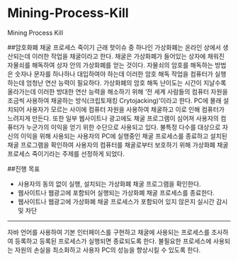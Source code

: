 # Mining-Process-Kill
Mining Process Kill


##암호화폐 채굴 프로세스 죽이기
근래 핫이슈 중 하나인 가상화폐는 온라인 상에서 생산되는데 이러한 작업을 채굴이라고 한다. 채굴은 가상화폐가 들어있는 상자에 채워진 자물쇠를 해독하여 상자 안의 가상화폐를 얻는 것이다. 자물쇠의 암호를 해독하는 방법은 숫자나 문자를 하나하나 대입하여야 하는데 이러한 암호 해독 작업을 컴퓨터가 실행하는데 엄청난 연산 능력이 필요하다. 가상화폐의 암호 해독 난이도는 시간이 지날수록 올라가는데 이러한 방대한 연산 능력을 해소하기 위해 ‘전 세계 사람들의 컴퓨터 자원을 조금씩 사용하여 채굴하는 방식(크립토재킹 Crytojacking)’이라고 한다. PC에 몰래 설치되어 사용자가 모르는 사이에 컴퓨터 자원을 사용하여 채굴하고 이로 인해 컴퓨터가 느려지게 만든다. 또한 일부 웹사이트나 광고에도 채굴 프로그램이 심어져 사용자의 컴퓨터가 누군가의 이익을 얻기 위한 수단으로 사용되고 있다. 불특정 다수를 대상으로 자신의 이익을 위해 사용되는 사용자의 PC에 실행중인 채굴 프로세스를 종료하고 설치된 채굴 프로그램을 확인하여 사용자의 컴퓨터를 채굴로부터 보호하기 위해 가상화폐 채굴 프로세스 죽이기라는 주제를 선정하게 되었다.


##진행 목표


- 사용자의 동의 없이 실행, 설치되는 가상화폐 채굴 프로그램을 확인한다.
- 웹사이트나 웹광고에 포함되어 실행되는 가상화폐 채굴 프로세스를 종료한다.
- 웹사이트나 웹광고에 가상화폐 채굴 프로세스가 포함되어 있지 않은지 실시간 감시 및 차단

---

자바 언어를 사용하여 기본 인터페이스를 구현하고 채굴에 사용되는 프로세스를 조사하여 등록하고 등록된 프로세스가 실행되면 종료되도록 한다. 불필요한 프로세스에 사용되는 자원의 손실을 최소화하고 사용자 PC의 성능을 향상시킬 수 있도록 한다.



